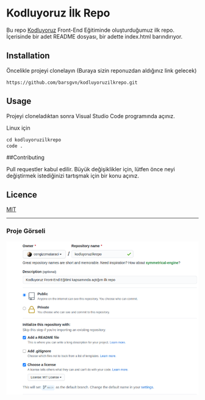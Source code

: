 # Kodluyoruz İlk Repo

Bu repo [Kodluyoruz](https://www.kodluyoruz.org/) Front-End Eğitiminde oluşturduğumuz ilk repo. İçerisinde bir adet README dosyası, bir adette index.html barındırıyor.

## Installation

Öncelikle projeyi clonelayın (Buraya sizin reponuzdan aldığınız link gelecek)

```
https://github.com/barsgvn/kodluyoruzilkrepo.git
```

## Usage

Projeyi cloneladıktan sonra Visual Studio Code programında açınız.

Linux için

```
cd kodluyoruzilkrepo
code .
```

##Contributing

Pull requestler kabul edilir. Büyük değişiklikler için, lütfen önce neyi değiştirmek istediğinizi tartışmak için bir konu açınız.

## Licence

[MIT](https://www.mit.edu/)

-------------------------------
### Proje Görseli
![Proje Görseli](https://raw.githubusercontent.com/Kodluyoruz/taskforce/main/git/odev1/figures/github.png)
